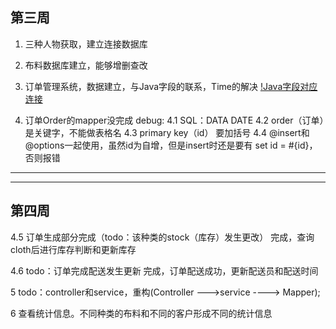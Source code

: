 
## 第三周
1. 三种人物获取，建立连接数据库
2. 布料数据库建立，能够增删查改
3. 订单管理系统，数据建立，与Java字段的联系，Time的解决
[!Java字段对应连接](https://blog.csdn.net/u010124396/article/details/8920930?utm_medium=distribute.pc_relevant.none-task-blog-BlogCommendFromMachineLearnPai2-1.control&dist_request_id=1328665.7529.16159749966635089&depth_1-utm_source=distribute.pc_relevant.none-task-blog-BlogCommendFromMachineLearnPai2-1.control)

4. 订单Order的mapper没完成
debug:
4.1 SQL：DATA DATE
4.2 order（订单）是关键字，不能做表格名
4.3 primary key（id）  要加括号
4.4 @insert和@options一起使用，虽然id为自增，但是insert时还是要有
        set id = #{id}，否则报错
-----
-----
## 第四周  
4.5 订单生成部分完成（todo：该种类的stock（库存）发生更改）
完成，查询cloth后进行库存判断和更新库存

4.6 todo：订单完成配送发生更新
完成，订单配送成功，更新配送员和配送时间

5 todo：controller和service，重构(Controller --->service ----> Mapper);


6 查看统计信息。不同种类的布料和不同的客户形成不同的统计信息




